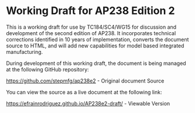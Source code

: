 # Working Draft for AP238 Edition 2 

This is a working draft for use by TC184/SC4/WG15 for discussion and
development of the second edition of AP238.  It incorporates technical
corrections identified in 10 years of implementation, converts the
document source to HTML, and will add new capabilities for model based
integrated manufacturing.

During development of this working draft, the document is being managed at the following GitHub repository:

 https://github.com/stepmfg/ap238e2 - Original document Source

You can view the source as a live document at the following link:

 https://efrainrodriguez.github.io/AP238e2-draft/ - Viewable Version

